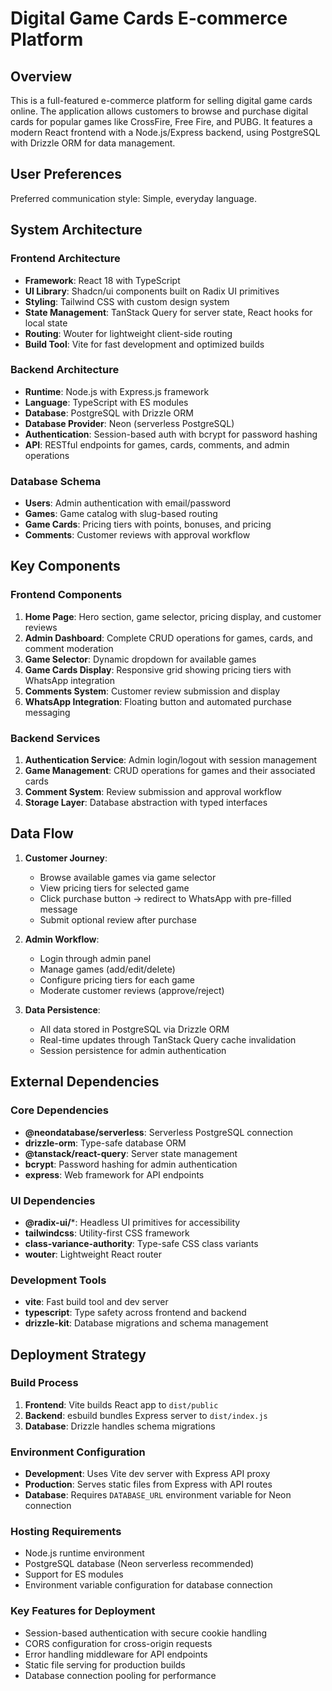 # Digital Game Cards E-commerce Platform

## Overview

This is a full-featured e-commerce platform for selling digital game cards online. The application allows customers to browse and purchase digital cards for popular games like CrossFire, Free Fire, and PUBG. It features a modern React frontend with a Node.js/Express backend, using PostgreSQL with Drizzle ORM for data management.

## User Preferences

Preferred communication style: Simple, everyday language.

## System Architecture

### Frontend Architecture
- **Framework**: React 18 with TypeScript
- **UI Library**: Shadcn/ui components built on Radix UI primitives
- **Styling**: Tailwind CSS with custom design system
- **State Management**: TanStack Query for server state, React hooks for local state
- **Routing**: Wouter for lightweight client-side routing
- **Build Tool**: Vite for fast development and optimized builds

### Backend Architecture
- **Runtime**: Node.js with Express.js framework
- **Language**: TypeScript with ES modules
- **Database**: PostgreSQL with Drizzle ORM
- **Database Provider**: Neon (serverless PostgreSQL)
- **Authentication**: Session-based auth with bcrypt for password hashing
- **API**: RESTful endpoints for games, cards, comments, and admin operations

### Database Schema
- **Users**: Admin authentication with email/password
- **Games**: Game catalog with slug-based routing
- **Game Cards**: Pricing tiers with points, bonuses, and pricing
- **Comments**: Customer reviews with approval workflow

## Key Components

### Frontend Components
1. **Home Page**: Hero section, game selector, pricing display, and customer reviews
2. **Admin Dashboard**: Complete CRUD operations for games, cards, and comment moderation
3. **Game Selector**: Dynamic dropdown for available games
4. **Game Cards Display**: Responsive grid showing pricing tiers with WhatsApp integration
5. **Comments System**: Customer review submission and display
6. **WhatsApp Integration**: Floating button and automated purchase messaging

### Backend Services
1. **Authentication Service**: Admin login/logout with session management
2. **Game Management**: CRUD operations for games and their associated cards
3. **Comment System**: Review submission and approval workflow
4. **Storage Layer**: Database abstraction with typed interfaces

## Data Flow

1. **Customer Journey**:
   - Browse available games via game selector
   - View pricing tiers for selected game
   - Click purchase button → redirect to WhatsApp with pre-filled message
   - Submit optional review after purchase

2. **Admin Workflow**:
   - Login through admin panel
   - Manage games (add/edit/delete)
   - Configure pricing tiers for each game
   - Moderate customer reviews (approve/reject)

3. **Data Persistence**:
   - All data stored in PostgreSQL via Drizzle ORM
   - Real-time updates through TanStack Query cache invalidation
   - Session persistence for admin authentication

## External Dependencies

### Core Dependencies
- **@neondatabase/serverless**: Serverless PostgreSQL connection
- **drizzle-orm**: Type-safe database ORM
- **@tanstack/react-query**: Server state management
- **bcrypt**: Password hashing for admin authentication
- **express**: Web framework for API endpoints

### UI Dependencies
- **@radix-ui/***: Headless UI primitives for accessibility
- **tailwindcss**: Utility-first CSS framework
- **class-variance-authority**: Type-safe CSS class variants
- **wouter**: Lightweight React router

### Development Tools
- **vite**: Fast build tool and dev server
- **typescript**: Type safety across frontend and backend
- **drizzle-kit**: Database migrations and schema management

## Deployment Strategy

### Build Process
1. **Frontend**: Vite builds React app to `dist/public`
2. **Backend**: esbuild bundles Express server to `dist/index.js`
3. **Database**: Drizzle handles schema migrations

### Environment Configuration
- **Development**: Uses Vite dev server with Express API proxy
- **Production**: Serves static files from Express with API routes
- **Database**: Requires `DATABASE_URL` environment variable for Neon connection

### Hosting Requirements
- Node.js runtime environment
- PostgreSQL database (Neon serverless recommended)
- Support for ES modules
- Environment variable configuration for database connection

### Key Features for Deployment
- Session-based authentication with secure cookie handling
- CORS configuration for cross-origin requests
- Error handling middleware for API endpoints
- Static file serving for production builds
- Database connection pooling for performance